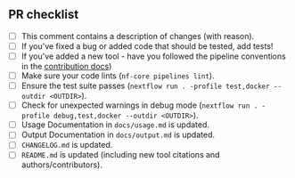 <!--
# Ferlab-Ste-Justine/cnv-post-processing pull request

Many thanks for contributing to Ferlab-Ste-Justine/cnv-post-processing!

Please fill in the appropriate checklist below (delete whatever is not relevant).
These are the most common things requested on pull requests (PRs).

Remember that PRs should be made against the main branch.

Learn more about contributing: [CONTRIBUTING.md](https://github.com/Ferlab-Ste-Justine/cnv-post-processing/tree/main/.github/CONTRIBUTING.md)
-->

## PR checklist

- [ ] This comment contains a description of changes (with reason).
- [ ] If you've fixed a bug or added code that should be tested, add tests!
- [ ] If you've added a new tool - have you followed the pipeline conventions in the [contribution docs](https://github.com/Ferlab-Ste-Justine/cnv-post-processing/tree/main/.github/CONTRIBUTING.md))
- [ ] Make sure your code lints (`nf-core pipelines lint`).
- [ ] Ensure the test suite passes (`nextflow run . -profile test,docker --outdir <OUTDIR>`).
- [ ] Check for unexpected warnings in debug mode (`nextflow run . -profile debug,test,docker --outdir <OUTDIR>`).
- [ ] Usage Documentation in `docs/usage.md` is updated.
- [ ] Output Documentation in `docs/output.md` is updated.
- [ ] `CHANGELOG.md` is updated.
- [ ] `README.md` is updated (including new tool citations and authors/contributors).
